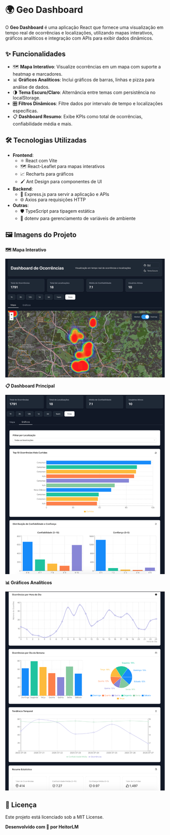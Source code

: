 # 🌍 Geo Dashboard

O **Geo Dashboard** é uma aplicação React que fornece uma visualização em tempo real de ocorrências e localizações, utilizando mapas interativos, gráficos analíticos e integração com APIs para exibir dados dinâmicos.

## ✨ Funcionalidades

- 🗺️ **Mapa Interativo**: Visualize ocorrências em um mapa com suporte a heatmap e marcadores.
- 📊 **Gráficos Analíticos**: Inclui gráficos de barras, linhas e pizza para análise de dados.
- 🌗 **Tema Escuro/Claro**: Alternância entre temas com persistência no localStorage.
- 🎛️ **Filtros Dinâmicos**: Filtre dados por intervalo de tempo e localizações específicas.
- 📋 **Dashboard Resumo**: Exibe KPIs como total de ocorrências, confiabilidade média e mais.

## 🛠️ Tecnologias Utilizadas

- **Frontend**:
  - ⚛️ React com Vite
  - 🗺️ React-Leaflet para mapas interativos
  - 📈 Recharts para gráficos
  - 🖌️ Ant Design para componentes de UI
- **Backend**:
  - 🚀 Express.js para servir a aplicação e APIs
  - 🌐 Axios para requisições HTTP
- **Outras**:
  - 🛡️ TypeScript para tipagem estática
  - 🔑 dotenv para gerenciamento de variáveis de ambiente


## 🖼️ Imagens do Projeto

**🗺️ Mapa Interativo**

![](./images/map.jpg)

**📋 Dashboard Principal**

![](./images/dashboard1.png)

**📊 Gráficos Analíticos**

![](./images/dashboard2.png)

## 📜 Licença
Este projeto está licenciado sob a MIT License.

**Desenvolvido com 💖 por HeitorLM**